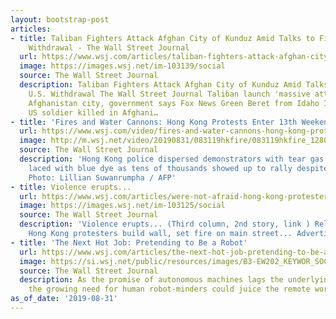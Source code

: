 ```yaml
---
layout: bootstrap-post
articles:
- title: Taliban Fighters Attack Afghan City of Kunduz Amid Talks to Finalize U.S.
    Withdrawal - The Wall Street Journal
  url: https://www.wsj.com/articles/taliban-fighters-attack-afghan-city-of-kunduz-amid-talks-to-finalize-u-s-withdrawal-11567262283
  image: https://images.wsj.net/im-103139/social
  source: The Wall Street Journal
  description: Taliban Fighters Attack Afghan City of Kunduz Amid Talks to Finalize
    U.S. Withdrawal The Wall Street Journal Taliban launch 'massive attack' on northern
    Afghanistan city, government says Fox News Green Beret from Idaho ID'd as 3rd
    US soldier killed in Afghani…
- title: 'Fires and Water Cannons: Hong Kong Protests Enter 13th Weekend'
  url: https://www.wsj.com/video/fires-and-water-cannons-hong-kong-protests-enter-13th-weekend/3E739F32-C3C5-44C4-9F99-9A6315B54D01.html
  image: http://m.wsj.net/video/20190831/083119hkfire/083119hkfire_1280x720.jpg
  source: The Wall Street Journal
  description: 'Hong Kong police dispersed demonstrators with tear gas and water cannons
    laced with blue dye as tens of thousands showed up to rally despite a police ban.
    Photo: Lillian Suwanrumpha / AFP'
- title: Violence erupts...
  url: https://www.wsj.com/articles/were-not-afraid-hong-kong-protesters-march-in-defiance-of-police-ban-11567240229
  image: https://images.wsj.net/im-103125/social
  source: The Wall Street Journal
  description: 'Violence erupts... (Third column, 2nd story, link ) Related stories:
    Hong Kong protesters build wall, set fire on main street... Advertise here'
- title: 'The Next Hot Job: Pretending to Be a Robot'
  url: https://www.wsj.com/articles/the-next-hot-job-pretending-to-be-a-robot-11567224001
  image: https://si.wsj.net/public/resources/images/B3-EW202_KEYWOR_SOC_20190830144316.jpg
  source: The Wall Street Journal
  description: As the promise of autonomous machines lags the underlying technology,
    the growing need for human robot-minders could juice the remote workforce
as_of_date: '2019-08-31'
---
```


